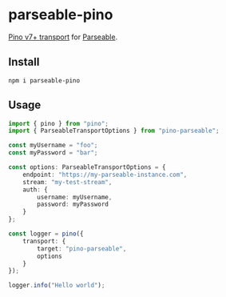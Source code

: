 # parseable-pino

[Pino v7+ transport](https://getpino.io/#/docs/transports?id=v7-transports) for [Parseable](https://www.parseable.com/).

## Install

```shell
npm i parseable-pino
```

## Usage

```ts
import { pino } from "pino";
import { ParseableTransportOptions } from "pino-parseable";

const myUsername = "foo";
const myPassword = "bar";

const options: ParseableTransportOptions = {
    endpoint: "https://my-parseable-instance.com",
    stream: "my-test-stream",
    auth: {
        username: myUsername,
        password: myPassword
    }
};

const logger = pino({
    transport: {
        target: "pino-parseable",
        options
    }
});

logger.info("Hello world");
```
